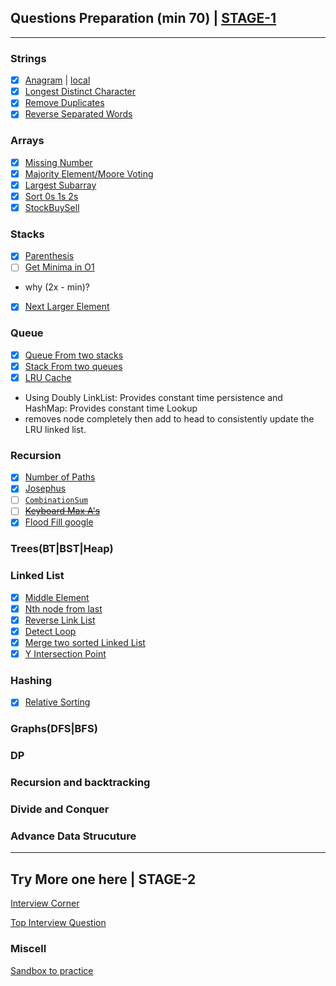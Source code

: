 ## Questions Preparation (min 70) | [STAGE-1](track.md)
---
### Strings
- [x] [Anagram](https://www.geeksforgeeks.org/check-whether-two-strings-are-anagram-of-each-other/) | [local](../practice/strings/Anagram.java)
- [x] [Longest Distinct Character](../practice/strings/)
- [x] [Remove Duplicates](../practice/strings/)
- [x] [Reverse Separated Words](../practice/strings/)

### Arrays
- [x] [Missing Number](../practice/array/)
- [x] [Majority Element/Moore Voting](../practice/array/MajorityElement.java)
- [X] [Largest Subarray](../practice/array/LargestSubarray.java)
- [X] [Sort 0s 1s 2s](../practice/array/Sort012s.java)
- [X] [StockBuySell](../practice/array/StockBuySell.java)

### Stacks
- [X] [Parenthesis](../practice/stacks/Parenthesis.java)
- [ ] [Get Minima in O1](https://www.geeksforgeeks.org/design-a-stack-that-supports-getmin-in-o1-time-and-o1-extra-space/)
 - why (2x - min)?
- [X] [Next Larger Element](../practice/stacks/NextLarger.java)

### Queue
- [X] [Queue From two stacks](../practice/queues/QueueWithStacks.java)
- [X] [Stack From two queues](../practice/queues/QueueWithStacks.java)
- [X] [LRU Cache](https://www.geeksforgeeks.org/design-a-data-structure-for-lru-cache/)
 - Using Doubly LinkList: Provides constant time persistence and HashMap: Provides constant time Lookup
 - removes node completely then add to head to consistently update the LRU linked list.

### Recursion
- [X] [Number of Paths](../practice/recursion/NumOfPaths.java)
- [X] [Josephus](../practice/recursion/Josephus.java)
- [ ] [`CombinationSum`](https://www.geeksforgeeks.org/combinational-sum/#:~:text=Given%20an%20array%20of%20positive)
- [ ] [~~Keyboard Max A's~~](https://www.geeksforgeeks.org/how-to-print-maximum-number-of-a-using-given-four-keys/)
- [X] [Flood Fill google](../practice/recursion/floodfill.java)

### Trees(BT|BST|Heap)

### Linked List
- [x] [Middle Element](../practice/linklist/MiddleElement.java)
- [x] [Nth node from last](../practice/linklist/NthNode.java)
- [x] [Reverse Link List](../practice/linklist/ReverseLinkList.java)
- [x] [Detect Loop](../practice/linklist/DetectLoop.java)
- [x] [Merge two sorted Linked List](../practice/linklist/MergeTwoLL.java)
- [x] [Y Intersection Point](../practice/linklist/IntersectionPoint.java)

### Hashing
- [x] [Relative Sorting](../practice/hashing/RelativeSorting.java) 

### Graphs(DFS|BFS)

### DP

### Recursion and backtracking

### Divide and Conquer

### Advance Data Strucuture

---
## Try More one here | STAGE-2
[Interview Corner](https://www.geeksforgeeks.org/company-interview-corner/)

[Top Interview Question](https://leetcode.com/explore/interview/card/top-interview-questions-medium)

### Miscell
[Sandbox to practice](https://coderpad.io/launch-sandbox)
